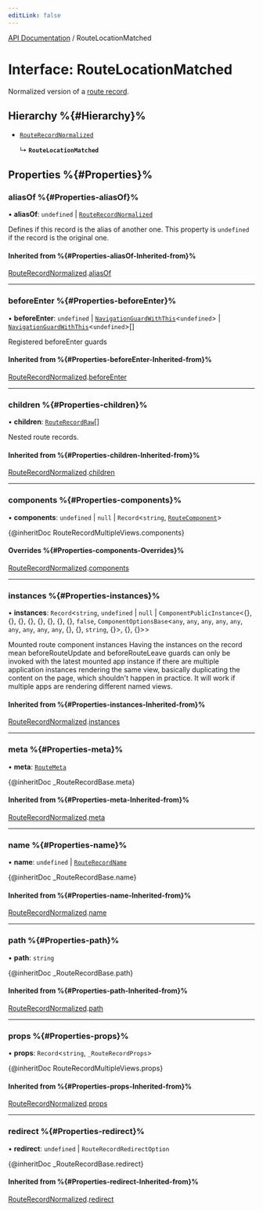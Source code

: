 ```yaml
---
editLink: false
---
```


[API Documentation](../index.md) / RouteLocationMatched

# Interface: RouteLocationMatched

Normalized version of a [route record](../index.md#routerecord).

## Hierarchy %{#Hierarchy}%

- [`RouteRecordNormalized`](RouteRecordNormalized.md)

  ↳ **`RouteLocationMatched`**

## Properties %{#Properties}%

### aliasOf %{#Properties-aliasOf}%

• **aliasOf**: `undefined` \| [`RouteRecordNormalized`](RouteRecordNormalized.md)

Defines if this record is the alias of another one. This property is
`undefined` if the record is the original one.

#### Inherited from %{#Properties-aliasOf-Inherited-from}%

[RouteRecordNormalized](RouteRecordNormalized.md).[aliasOf](RouteRecordNormalized.md#aliasof)

___

### beforeEnter %{#Properties-beforeEnter}%

• **beforeEnter**: `undefined` \| [`NavigationGuardWithThis`](NavigationGuardWithThis.md)<`undefined`\> \| [`NavigationGuardWithThis`](NavigationGuardWithThis.md)<`undefined`\>[]

Registered beforeEnter guards

#### Inherited from %{#Properties-beforeEnter-Inherited-from}%

[RouteRecordNormalized](RouteRecordNormalized.md).[beforeEnter](RouteRecordNormalized.md#beforeenter)

___

### children %{#Properties-children}%

• **children**: [`RouteRecordRaw`](../index.md#routerecordraw)[]

Nested route records.

#### Inherited from %{#Properties-children-Inherited-from}%

[RouteRecordNormalized](RouteRecordNormalized.md).[children](RouteRecordNormalized.md#children)

___

### components %{#Properties-components}%

• **components**: `undefined` \| ``null`` \| `Record`<`string`, [`RouteComponent`](../index.md#routecomponent)\>

{@inheritDoc RouteRecordMultipleViews.components}

#### Overrides %{#Properties-components-Overrides}%

[RouteRecordNormalized](RouteRecordNormalized.md).[components](RouteRecordNormalized.md#components)

___

### instances %{#Properties-instances}%

• **instances**: `Record`<`string`, `undefined` \| ``null`` \| `ComponentPublicInstance`<{}, {}, {}, {}, {}, {}, {}, {}, ``false``, `ComponentOptionsBase`<`any`, `any`, `any`, `any`, `any`, `any`, `any`, `any`, `any`, {}, {}, `string`, {}\>, {}, {}\>\>

Mounted route component instances
Having the instances on the record mean beforeRouteUpdate and
beforeRouteLeave guards can only be invoked with the latest mounted app
instance if there are multiple application instances rendering the same
view, basically duplicating the content on the page, which shouldn't happen
in practice. It will work if multiple apps are rendering different named
views.

#### Inherited from %{#Properties-instances-Inherited-from}%

[RouteRecordNormalized](RouteRecordNormalized.md).[instances](RouteRecordNormalized.md#instances)

___

### meta %{#Properties-meta}%

• **meta**: [`RouteMeta`](RouteMeta.md)

{@inheritDoc _RouteRecordBase.meta}

#### Inherited from %{#Properties-meta-Inherited-from}%

[RouteRecordNormalized](RouteRecordNormalized.md).[meta](RouteRecordNormalized.md#meta)

___

### name %{#Properties-name}%

• **name**: `undefined` \| [`RouteRecordName`](../index.md#routerecordname)

{@inheritDoc _RouteRecordBase.name}

#### Inherited from %{#Properties-name-Inherited-from}%

[RouteRecordNormalized](RouteRecordNormalized.md).[name](RouteRecordNormalized.md#name)

___

### path %{#Properties-path}%

• **path**: `string`

{@inheritDoc _RouteRecordBase.path}

#### Inherited from %{#Properties-path-Inherited-from}%

[RouteRecordNormalized](RouteRecordNormalized.md).[path](RouteRecordNormalized.md#path)

___

### props %{#Properties-props}%

• **props**: `Record`<`string`, `_RouteRecordProps`\>

{@inheritDoc RouteRecordMultipleViews.props}

#### Inherited from %{#Properties-props-Inherited-from}%

[RouteRecordNormalized](RouteRecordNormalized.md).[props](RouteRecordNormalized.md#props)

___

### redirect %{#Properties-redirect}%

• **redirect**: `undefined` \| `RouteRecordRedirectOption`

{@inheritDoc _RouteRecordBase.redirect}

#### Inherited from %{#Properties-redirect-Inherited-from}%

[RouteRecordNormalized](RouteRecordNormalized.md).[redirect](RouteRecordNormalized.md#redirect)
